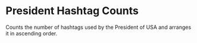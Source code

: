 # President Hashtag Counts
Counts the number of hashtags used by the President of USA and arranges it in ascending order.
